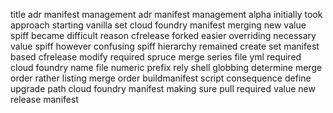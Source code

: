 title adr manifest management adr manifest management alpha initially took approach starting vanilla set cloud foundry manifest merging new value spiff became difficult reason cfrelease forked easier overriding necessary value spiff however confusing spiff hierarchy remained create set manifest based cfrelease modify required spruce merge series file yml required cloud foundry name file numeric prefix rely shell globbing determine merge order rather listing merge order buildmanifest script consequence define upgrade path cloud foundry manifest making sure pull required value new release manifest